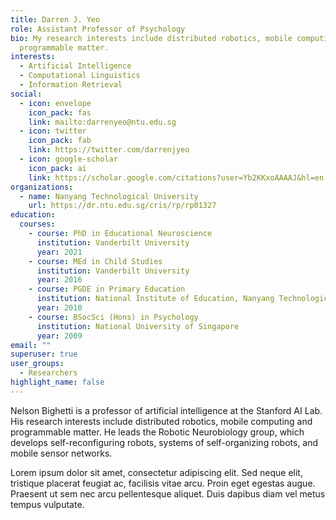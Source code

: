 ```yaml
---
title: Darren J. Yeo
role: Assistant Professor of Psychology
bio: My research interests include distributed robotics, mobile computing and
  programmable matter.
interests:
  - Artificial Intelligence
  - Computational Linguistics
  - Information Retrieval
social:
  - icon: envelope
    icon_pack: fas
    link: mailto:darrenyeo@ntu.edu.sg
  - icon: twitter
    icon_pack: fab
    link: https://twitter.com/darrenjyeo
  - icon: google-scholar
    icon_pack: ai
    link: https://scholar.google.com/citations?user=Yb2KKxoAAAAJ&hl=en
organizations:
  - name: Nanyang Technological University
    url: https://dr.ntu.edu.sg/cris/rp/rp01327
education:
  courses:
    - course: PhD in Educational Neuroscience
      institution: Vanderbilt University
      year: 2021
    - course: MEd in Child Studies
      institution: Vanderbilt University
      year: 2016
    - course: PGDE in Primary Education
      institution: National Institute of Education, Nanyang Technological University
      year: 2010
    - course: BSocSci (Hons) in Psychology
      institution: National University of Singapore
      year: 2009
email: ""
superuser: true
user_groups:
  - Researchers
highlight_name: false
---
```


Nelson Bighetti is a professor of artificial intelligence at the Stanford AI Lab. His research interests include distributed robotics, mobile computing and programmable matter. He leads the Robotic Neurobiology group, which develops self-reconfiguring robots, systems of self-organizing robots, and mobile sensor networks.

Lorem ipsum dolor sit amet, consectetur adipiscing elit. Sed neque elit, tristique placerat feugiat ac, facilisis vitae arcu. Proin eget egestas augue. Praesent ut sem nec arcu pellentesque aliquet. Duis dapibus diam vel metus tempus vulputate.
